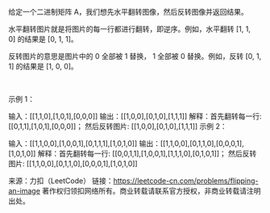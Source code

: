 给定一个二进制矩阵 A，我们想先水平翻转图像，然后反转图像并返回结果。

水平翻转图片就是将图片的每一行都进行翻转，即逆序。例如，水平翻转 [1, 1, 0] 的结果是 [0, 1, 1]。

反转图片的意思是图片中的 0 全部被 1 替换， 1 全部被 0 替换。例如，反转 [0, 1, 1] 的结果是 [1, 0, 0]。

 

示例 1：

输入：[[1,1,0],[1,0,1],[0,0,0]]
输出：[[1,0,0],[0,1,0],[1,1,1]]
解释：首先翻转每一行: [[0,1,1],[1,0,1],[0,0,0]]；
     然后反转图片: [[1,0,0],[0,1,0],[1,1,1]]
示例 2：

输入：[[1,1,0,0],[1,0,0,1],[0,1,1,1],[1,0,1,0]]
输出：[[1,1,0,0],[0,1,1,0],[0,0,0,1],[1,0,1,0]]
解释：首先翻转每一行: [[0,0,1,1],[1,0,0,1],[1,1,1,0],[0,1,0,1]]；
     然后反转图片: [[1,1,0,0],[0,1,1,0],[0,0,0,1],[1,0,1,0]]

来源：力扣（LeetCode）
链接：https://leetcode-cn.com/problems/flipping-an-image
著作权归领扣网络所有。商业转载请联系官方授权，非商业转载请注明出处。